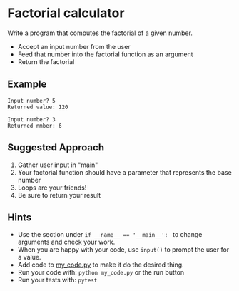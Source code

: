 # Factorial calculator
Write a program that computes the factorial of a given number.

* Accept an input number from the user
* Feed that number into the factorial function as an argument
* Return the factorial

## Example
```
Input number? 5
Returned value: 120

Input number? 3
Returned nmber: 6
```

## Suggested Approach
1) Gather user input in "main"
2) Your factorial function should have a parameter that represents the base number
3) Loops are your friends!
4) Be sure to return your result

## Hints
* Use the section under `if __name__ == '__main__': ` to change arguments and check your work.
* When you are happy with your code, use `input()` to prompt the user for a value.
* Add code to [my_code.py](./my_code.py) to make it do the desired thing.
* Run your code with: `python my_code.py` or the run button
* Run your tests with: `pytest`

